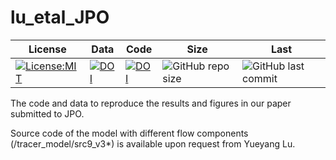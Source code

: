 # lu_etal_JPO

| License | Data | Code | Size | Last |
| --- | --- | --- | --- | --- |
| [![License:MIT](https://img.shields.io/badge/License-MIT-lightgray.svg?style=flt-square)](https://opensource.org/licenses/MIT) | [![DOI](https://zenodo.org/badge/DOI/10.5281/zenodo.6946085.svg)](https://doi.org/10.5281/zenodo.6946085) | [![DOI](https://zenodo.org/badge/DOI/10.5281/zenodo.6946093.svg)](https://doi.org/10.5281/zenodo.6946093) | ![GitHub repo size](https://img.shields.io/github/repo-size/yueyanglu/lu_etal_2022_JPO) | ![GitHub last commit](https://img.shields.io/github/last-commit/yueyanglu/lu_etal_2022_JPO) |

The code and data to reproduce the results and figures in our paper submitted to JPO. 

Source code of the model with different flow components (/tracer_model/src9_v3*) is available upon request from Yueyang Lu.
